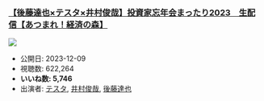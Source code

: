 ### [【後藤達也×テスタ×井村俊哉】投資家忘年会まったり2023　生配信【あつまれ！経済の森】](https://www.youtube.com/watch?v=qbkB7JR4ut4)
[![](https://img.youtube.com/vi/qbkB7JR4ut4/sddefault.jpg)](https://www.youtube.com/watch?v=qbkB7JR4ut4)
-   公開日: 2023-12-09
-   視聴数: 622,264
-   **いいね数: 5,746**
-   出演者: [テスタ](/rehacq_fan/people/テスタ "wikilink"), [井村俊哉](/rehacq_fan/people/井村俊哉 "wikilink"), [後藤達也](/rehacq_fan/people/後藤達也 "wikilink")
